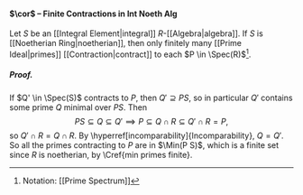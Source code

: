 #### $\cor$ – Finite Contractions in Int Noeth Alg
Let $S$ be an [[Integral Element|integral]] $R$-[[Algebra|algebra]]. If $S$ is [[Noetherian Ring|noetherian]], then only finitely many [[Prime Ideal|primes]] [[Contraction|contract]] to each $P \in \Spec(R)$[^1]. 

##### *Proof.*
If $Q' \in \Spec(S)$ contracts to $P$, then $Q' \supseteq P S$, so in particular $Q'$ contains some prime $Q$ minimal over $P S$. Then $$P S \subseteq Q \subseteq Q' \implies P \subseteq Q \cap R \subseteq Q' \cap R = P,$$so $Q' \cap R = Q \cap R$. By \hyperref[incomparability]{Incomparability}, $Q = Q'$. So all the primes contracting to $P$ are in $\Min(P S)$, which is a finite set since $R$ is noetherian, by \Cref{min primes finite}.

[^1]: Notation: [[Prime Spectrum]]